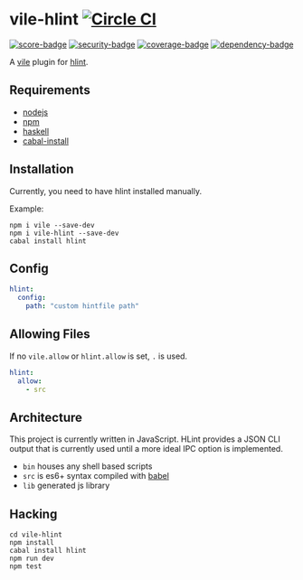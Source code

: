 # vile-hlint [![Circle CI](https://circleci.com/gh/forthright/vile-hlint.svg?style=svg&circle-token=198632e74a5cc53f485da11dcf23a3917a3cd19d)](https://circleci.com/gh/forthright/vile-hlint)

[![score-badge](https://vile.io/api/v0/projects/vile-hlint/badges/score?token=USryyHar5xQs7cBjNUdZ)](https://vile.io/~brentlintner/vile-hlint) [![security-badge](https://vile.io/api/v0/projects/vile-hlint/badges/security?token=USryyHar5xQs7cBjNUdZ)](https://vile.io/~/brentlintner/vile-hlint) [![coverage-badge](https://vile.io/api/v0/projects/vile-hlint/badges/coverage?token=USryyHar5xQs7cBjNUdZ)](https://vile.io/~/brentlintner/vile-hlint) [![dependency-badge](https://vile.io/api/v0/projects/vile-hlint/badges/dependency?token=USryyHar5xQs7cBjNUdZ)](https://vile.io/~/brentlintner/vile-hlint)

A [vile](https://vile.io) plugin for [hlint](https://hackage.haskell.org/package/hlint).

## Requirements

- [nodejs](http://nodejs.org)
- [npm](http://npmjs.org)
- [haskell](http://nodejs.org)
- [cabal-install](https://www.haskell.org/cabal/download.html)

## Installation

Currently, you need to have hlint installed manually.

Example:

    npm i vile --save-dev
    npm i vile-hlint --save-dev
    cabal install hlint

## Config

```yaml
hlint:
  config:
    path: "custom hintfile path"
```

## Allowing Files

If no `vile.allow` or `hlint.allow` is set, `.` is used.

```yaml
hlint:
  allow:
    - src
```

## Architecture

This project is currently written in JavaScript. HLint provides
a JSON CLI output that is currently used until a more ideal
IPC option is implemented.

- `bin` houses any shell based scripts
- `src` is es6+ syntax compiled with [babel](https://babeljs.io)
- `lib` generated js library

## Hacking

    cd vile-hlint
    npm install
    cabal install hlint
    npm run dev
    npm test

